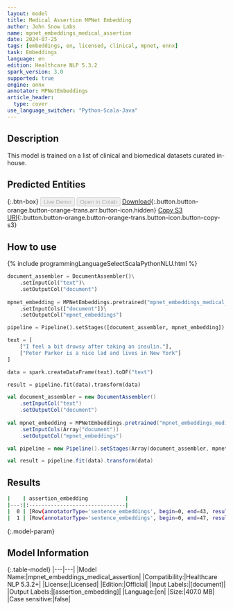 ```yaml
---
layout: model
title: Medical Assertion MPNet Embedding
author: John Snow Labs
name: mpnet_embeddings_medical_assertion
date: 2024-07-25
tags: [embeddings, en, licensed, clinical, mpnet, onnx]
task: Embeddings
language: en
edition: Healthcare NLP 5.3.2
spark_version: 3.0
supported: true
engine: onnx
annotator: MPNetEmbeddings
article_header:
  type: cover
use_language_switcher: "Python-Scala-Java"
---
```


## Description

This model is trained on a list of clinical and biomedical datasets curated in-house.

## Predicted Entities



{:.btn-box}
<button class="button button-orange" disabled>Live Demo</button>
<button class="button button-orange" disabled>Open in Colab</button>
[Download](https://s3.amazonaws.com/auxdata.johnsnowlabs.com/clinical/models/mpnet_embeddings_medical_assertion_en_5.3.2_3.0_1721895142581.zip){:.button.button-orange.button-orange-trans.arr.button-icon.hidden}
[Copy S3 URI](s3://auxdata.johnsnowlabs.com/clinical/models/mpnet_embeddings_medical_assertion_en_5.3.2_3.0_1721895142581.zip){:.button.button-orange.button-orange-trans.button-icon.button-copy-s3}

## How to use



<div class="tabs-box" markdown="1">
{% include programmingLanguageSelectScalaPythonNLU.html %}
  
```python
document_assembler = DocumentAssembler()\
    .setInputCol("text")\
    .setOutputCol("document")
    
mpnet_embedding = MPNetEmbeddings.pretrained("mpnet_embeddings_medical_assertion", "en", "clinical/models")\
    .setInputCols(["document"])\
    .setOutputCol("mpnet_embeddings")

pipeline = Pipeline().setStages([document_assembler, mpnet_embedding])

text = [
    ["I feel a bit drowsy after taking an insulin."],
    ["Peter Parker is a nice lad and lives in New York"]
]

data = spark.createDataFrame(text).toDF("text")

result = pipeline.fit(data).transform(data)
```
```scala
val document_assembler = new DocumentAssembler()
    .setInputCol("text") 
    .setOutputCol("document")
    
val mpnet_embedding = MPNetEmbeddings.pretrained("mpnet_embeddings_medical_assertion", "en", "clinical/models")
    .setInputCols(Array("document")) 
    .setOutputCol("mpnet_embeddings") 

val pipeline = new Pipeline().setStages(Array(document_assembler, mpnet_embedding))

val result = pipeline.fit(data).transform(data)
```
</div>

## Results

```bash
|    | assertion_embedding            |
|---:|:-------------------------------|
|  0 | [Row(annotatorType='sentence_embeddings', begin=0, end=43, result='I feel a bit drowsy after taking an insulin.', metadata={'sentence': '0'}, embeddings=[-0.02157330885529518, -0.05100712180137634, 0.043191660195589066, 0.035359036177396774, -0.04416131228208542, 0.036355987191200256, -0...])] |
|  1 | [Row(annotatorType='sentence_embeddings', begin=0, end=47, result='Peter Parker is a nice lad and lives in New York', metadata={'sentence': '0'}, embeddings=[-0.07660277187824249, -0.01287313923239708, 0.015349301509559155, 0.008208038285374641, 0.015206931158900261, -0.0321115218102932,...])] |
```

{:.model-param}
## Model Information

{:.table-model}
|---|---|
|Model Name:|mpnet_embeddings_medical_assertion|
|Compatibility:|Healthcare NLP 5.3.2+|
|License:|Licensed|
|Edition:|Official|
|Input Labels:|[document]|
|Output Labels:|[assertion_embedding]|
|Language:|en|
|Size:|407.0 MB|
|Case sensitive:|false|
